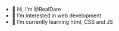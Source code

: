 - 👋 Hi, I’m @RealDare
- 👀 I’m interested in web development
- 🌱 I’m currently learning html, CSS and JS
